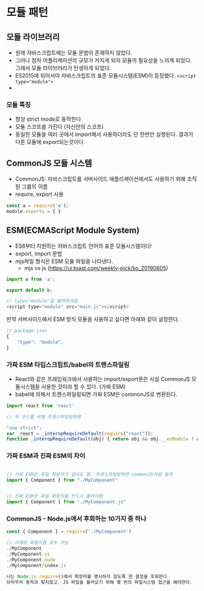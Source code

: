 # 모듈 패턴


## 모듈 라이브러리

- 원래 자바스크립트에는 모듈 문법이 존재하지 않았다.
- 그러나 점차 어플리케이션의 규모가 커지게 되자 모듈의 필요성을 느끼게 되었다. 그래서 모듈 라이브러리가 탄생하게 되었다.
- ES2015에 되어서야 자바스크립트의 표준 모듈시스템(ESM)이 등장했다. `<script type="module">`
- 
### 모듈 특징
- 항상 strict mode로 동작한다
- 모듈 스코프를 가진다 (자신만의 스코프)
- 동일한 모듈을 여러 곳에서 import해서 사용하더라도 단 한번만 실행된다. 결과가 다른 모듈에 export되는것이다.

## CommonJS 모듈 시스템
- CommonJS: 자바스크립트를 서버사이드 애플리케이션에서도 사용하기 위해 조직된 그룹의 이름
- require, export 사용

```js
const a = require('a');
module.exports = { }
```



## ESM(ECMAScript Module System)

- ES6부터 지원하는 자바스크립트 언어의 표준 모듈시스템이다!
- export, import 문법
- mjs파일 형식은 ESM 모듈 파일을 나타낸다.
  - mjs vs js (https://ui.toast.com/weekly-pick/ko_20190805)

```js
import a from 'a';

export default b;

// type="module"을 붙여줘야함.
<script type="module" src="main.js"></script>
```

만약 서버사이드에서 ESM 방식 모듈을 사용하고 싶다면 아래와 같이 설정한다.

```js
// package.json
{
    "type": "module",
}
```

### 가짜 ESM 타입스크립트/babel의 트랜스파일링

- React와 같은 프레임워크에서 사용하는 import/export문은 사실 CommonJS 모듈시스템을 사용한 것이라 할 수 있다. (가짜 ESM) 
- babel에 의해서 트랜스파일링되면 가짜 ESM은 commonJS로 변환된다.

```js
import react from 'react'

// 위 코드를 바벨 트랜스파일링하면

"use strict";
var _react = _interopRequireDefault(require("react"));
function _interopRequireDefault(obj) { return obj && obj.__esModule ? obj : { default: obj }; }
```

### 가짜 ESM과 진짜 ESM의 차이
```js

// 가짜 ESM은 파일 확장자가 없어도 됨. 트랜스파일링하면 commonJS처럼 동작
import { Component } from "./MyComponent"


// 진짜 ESM은 파일 확장자를 반드시 붙여야함
import { Component } from "./MyComponent.js"
```

### CommonJS -  Node.js에서 후회하는 10가지 중 하나

```js
const { Component } = require('./MyComponent')

// 아래의 파일이름 모두 가능
./MyComponent
./MyComponent.js
./MyComponent.node
./MyComponent/index.js

나는 Node.js require()에서 확장자를 명시하지 않도록 한 결정을 후회한다.
브라우저 동작과 맞지않고, JS 파일을 불러오기 위해 몇 번의 파일시스템 접근을 해야한다.
```

